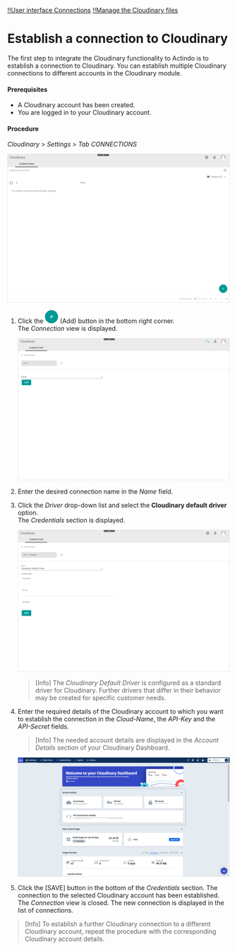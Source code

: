 [!!User interface Connections](../UserInterface/01a_Connections.md)
[!!Manage the Cloudinary files](../Operation/01_ManageCloudinaryFiles.md)

# Establish a connection to Cloudinary

The first step to integrate the Cloudinary functionality to Actindo is to establish a connection to Cloudinary. You can establish multiple Cloudinary connections to different accounts in the Cloudinary module.

#### Prerequisites

- A Cloudinary account has been created.
- You are logged in to your Cloudinary account.

#### Procedure

*Cloudinary > Settings > Tab CONNECTIONS*

![Connections](../../Assets/Screenshots/Cloudinary/Settings/Connections.png "[Connections]")

1. Click the ![Add](../../Assets/Icons/Plus01.png "[Add]") (Add) button in the bottom right corner.   
    The *Connection* view is displayed.

    ![Create connection](../../Assets/Screenshots/Cloudinary/Settings/CreateConnection.png "[Create connection]")

2. Enter the desired connection name in the *Name* field.

3. Click the *Driver* drop-down list and select the **Cloudinary default driver** option.   
    The *Credentials* section is displayed.

    ![Credentials](../../Assets/Screenshots/Cloudinary/Settings/Credentials.png "[Credentials]")

    > [Info] The *Cloudinary Default Driver* is configured as a standard driver for Cloudinary. Further drivers that differ in their behavior may be created for specific customer needs.

4. Enter the required details of the Cloudinary account to which you want to establish the connection in the *Cloud-Name*, the *API-Key* and the *API-Secret* fields.

    > [Info] The needed account details are displayed in the *Account Details* section of your Cloudinary Dashboard.

    ![Cloudinary dashboard](../../Assets/Screenshots/Cloudinary/Settings/CloudinaryDashboard.png "[Cloudinary dashboard]")


5.	Click the [SAVE] button in the bottom of the *Credentials* section.
    The connection to the selected Cloudinary account has been established. The *Connection* view is closed. The new connection is displayed in the list of connections.

> [Info] To establish a further Cloudinary connection to a different Cloudinary account, repeat the procedure with the corresponding Cloudinary account details.
